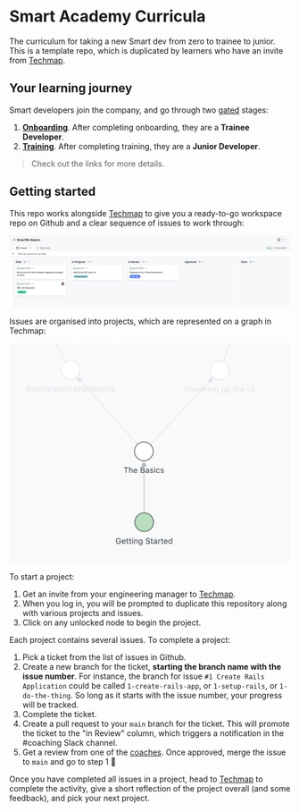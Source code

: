 # Smart Academy Curricula

The curriculum for taking a new Smart dev from zero to trainee to junior. This is a template repo, which is duplicated by learners who have an invite from [Techmap](https://graph.techmap.app).

## Your learning journey

Smart developers join the company, and go through two [gated](./training/README.md) stages:

1. **[Onboarding](./onboarding/README.md)**. After completing onboarding, they are a **Trainee Developer**.
2. **[Training](./training/README.md)**. After completing training, they are a **Junior Developer**.

> Check out the links for more details.

## Getting started

This repo works alongside [Techmap](https://graph.techmap.app) to give you a ready-to-go workspace repo on Github and a clear sequence of issues to work through:

![Github project](../projects/images/github-project.png)

Issues are organised into projects, which are represented on a graph in Techmap:

![Techmap projects](../projects/images/techmap.png)

To start a project:

1. Get an invite from your engineering manager to [Techmap](https://graph.techmap.app).
2. When you log in, you will be prompted to duplicate this repository along with various projects and issues.
3. Click on any unlocked node to begin the project.

Each project contains several issues. To complete a project:

1. Pick a ticket from the list of issues in Github.
2. Create a new branch for the ticket, **starting the branch name with the issue number**. For instance, the branch for issue `#1 Create Rails Application` could be called `1-create-rails-app`, or `1-setup-rails`, or `1-do-the-thing`. So long as it starts with the issue number, your progress will be tracked.
3. Complete the ticket.
4. Create a pull request to your `main` branch for the ticket. This will promote the ticket to the "in Review" column, which triggers a notification in the #coaching Slack channel.
5. Get a review from one of the [coaches](./coaching/README.md). Once approved, merge the issue to `main` and go to step 1 :slightly_smiling_face:

Once you have completed all issues in a project, head to [Techmap](https://graph.techmap.app) to complete the activity, give a short reflection of the project overall (and some feedback), and pick your next project.
